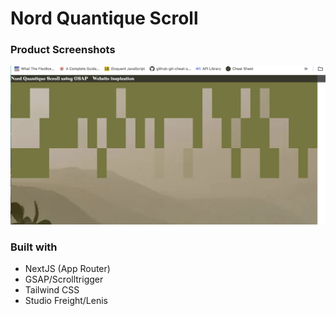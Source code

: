 # Nord Quantique Scroll

### Product Screenshots

![](./screenshots/product-shot.png)

### Built with

-  NextJS (App Router)
-  GSAP/Scrolltrigger
-  Tailwind CSS
-  Studio Freight/Lenis

